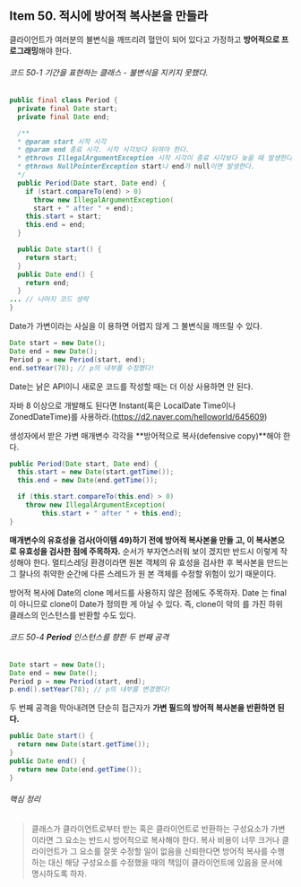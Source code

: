 

## Item 50. 적시에 방어적 복사본을 만들라

클라이언트가 여러분의 불변식을 깨뜨리려 혈안이 되어 있다고 가정하고 **방어적으로 프로그래밍**해야 한다.

###### 코드 50-1 기간을 표현하는 클래스 - 불변식을 지키지 못했다.

```java
public final class Period {
  private final Date start;
  private final Date end;

  /**
  * @param start 시작 시각
  * @param end 종료 시각. 시작 시각보다 뒤여야 한다.
  * @throws IllegalArgumentException 시작 시각이 종료 시각보다 늦을 때 발생한다.
  * @throws NullPointerException start나 end가 null이면 발생한다. 
  */
  public Period(Date start, Date end) { 
    if (start.compareTo(end) > 0)
      throw new IllegalArgumentException(
      start + " after " + end);
    this.start = start;
    this.end = end; 
  }

  public Date start() {
    return start; 
  }
  public Date end() {
    return end; 
  }
... // 나머지 코드 생략 
}
```

Date가 가변이라는 사실을 이 용하면 어렵지 않게 그 불변식을 깨뜨릴 수 있다.

```java
Date start = new Date();
Date end = new Date();
Period p = new Period(start, end);
end.setYear(78); // p의 내부를 수정했다!
```

Date는 낡은 API이니 새로운 코드를 작성할 때는 더 이상 사용하면 안 된다.

자바 8 이상으로 개발해도 된다면 Instant(혹은 LocalDate Time이나 ZonedDateTime)를 사용하라.(https://d2.naver.com/helloworld/645609)

생성자에서 받은 가변 매개변수 각각을 **방어적으로 복사(defensive copy)**해야 한다. 

```java
public Period(Date start, Date end) {
  this.start = new Date(start.getTime());
  this.end = new Date(end.getTime());

  if (this.start.compareTo(this.end) > 0)
    throw new IllegalArgumentException(
    	this.start + " after " + this.end);
}
```

**매개변수의 유효성을 검사(아이템 49)하기 전에 방어적 복사본을 만들 고, 이 복사본으로 유효성을 검사한 점에 주목하자.** 순서가 부자연스러워 보이 겠지만 반드시 이렇게 작성해야 한다. 멀티스레딩 환경이라면 원본 객체의 유 효성을 검사한 후 복사본을 만드는 그 찰나의 취약한 순간에 다른 스레드가 원 본 객체를 수정할 위험이 있기 때문이다.

방어적 복사에 Date의 clone 메서드를 사용하지 않은 점에도 주목하자. Date 는 final이 아니므로 clone이 Date가 정의한 게 아닐 수 있다. 즉, clone이 악의 를 가진 하위 클래스의 인스턴스를 반환할 수도 있다. 

###### 코드 50-4 **Period** 인스턴스를 향한 두 번째 공격

```java
Date start = new Date();
Date end = new Date();
Period p = new Period(start, end);
p.end().setYear(78); // p의 내부를 변경했다!
```

두 번째 공격을 막아내려면 단순히 접근자가 **가변 필드의 방어적 복사본을 반환하면 된다.**

```java
public Date start() {
  return new Date(start.getTime()); 
}
public Date end() {
  return new Date(end.getTime()); 
}
```

###### 핵심 정리

> 클래스가 클라이언트로부터 받는 혹은 클라이언트로 반환하는 구성요소가 가변이라면 그 요소는 반드시 방어적으로 복사해야 한다. 복사 비용이 너무 크거나 클라이언트가 그 요소를 잘못 수정할 일이 없음을 신뢰한다면 방어적 복사를 수행하는 대신 해당 구성요소를 수정했을 때의 책임이 클라이언트에 있음을 문서에 명시하도록 하자.
